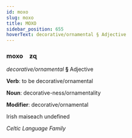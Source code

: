 ```yaml
---
id: moxo
slug: moxo
title: MOXO
sidebar_position: 655
hoverText: decorative/ornamental § Adjective
---
```


### moxo&emsp;<span kind="abugida">ƶɋ</span>

*decorative/ornamental* **§** Adjective

**Verb**: to be decorative/ornamental

**Noun**: decorative-ness/ornamentality

**Modifier**: decorative/ornamental

Irish maiseach undefined

*Celtic Language Family*